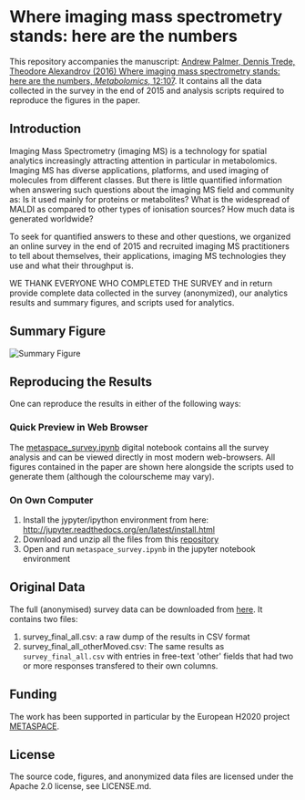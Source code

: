 # Where imaging mass spectrometry stands: here are the numbers
This repository accompanies the manuscript: [Andrew Palmer, Dennis Trede, Theodore Alexandrov (2016) Where imaging mass spectrometry stands: here are the numbers, *Metabolomics*, 12:107](http://dx.doi.org/10.1007/s11306-016-1047-0). It contains all the data collected in the survey in the end of 2015 and analysis scripts required to reproduce the figures in the paper.

## Introduction
Imaging Mass Spectrometry (imaging MS) is a technology for spatial analytics increasingly attracting attention in particular in metabolomics. Imaging MS has diverse applications, platforms, and used imaging of molecules from different classes. But there is little quantified information when answering such questions about the imaging MS field and community as: Is it used mainly for proteins or metabolites? What is the widespread of MALDI as compared to other types of ionisation sources? How much data is generated worldwide?

To seek for quantified answers to these and other questions, we organized an online survey in the end of 2015 and recruited imaging MS practitioners to tell about themselves, their applications, imaging MS technologies they use and what their throughput is.

WE THANK EVERYONE WHO COMPLETED THE SURVEY and in return provide complete data collected in the survey (anonymized), our analytics results and summary figures, and scripts used for analytics.

## Summary Figure
![Summary Figure](https://github.com/SpatialMetabolomics/metaspace-survey/blob/master/summary_figure.png)

## Reproducing the Results
One can reproduce the results in either of the following ways:

### Quick Preview in Web Browser
The  [metaspace_survey.ipynb](https://github.com/SpatialMetabolomics/metaspace-survey/blob/master/metaspace_survey.ipynb) digital notebook contains all the survey analysis and can be viewed directly in most modern web-browsers. All figures contained in the paper are shown here alongside the scripts used to generate them (although the colourscheme may vary).

### On Own Computer
1. Install the jypyter/ipython environment from here: http://jupyter.readthedocs.org/en/latest/install.html
2. Download and unzip all the files from this [repository](https://github.com/SpatialMetabolomics/metaspace-survey/archive/master.zip)
3. Open and run `metaspace_survey.ipynb` in the jupyter notebook environment 

## Original Data
The full (anonymised) survey data can be downloaded from [here](https://github.com/SpatialMetabolomics/metaspace-survey/tree/master/data). It contains two files:

1. survey_final_all.csv: a raw dump of the results in CSV format
2. survey_final_all_otherMoved.csv: The same results as `survey_final_all.csv` with entries in free-text 'other' fields that had two or more responses transfered to their own columns.

## Funding
The work has been supported in particular by the European H2020 project [METASPACE](http://metaspace2020.eu).

## License
The source code, figures, and anonymized data files are licensed under the Apache 2.0 license, see LICENSE.md.


